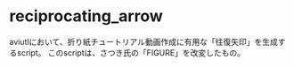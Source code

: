 # reciprocating_arrow

aviutlにおいて、折り紙チュートリアル動画作成に有用な「往復矢印」を生成するscript。
このscriptは、さつき氏の「FIGURE」を改変したもの。
